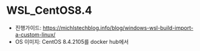 # WSL_CentOS8.4

- 진행가이드: https://michlstechblog.info/blog/windows-wsl-build-import-a-custom-linux/
- OS 이미지: CentOS 8.4.2105를 docker hub에서
